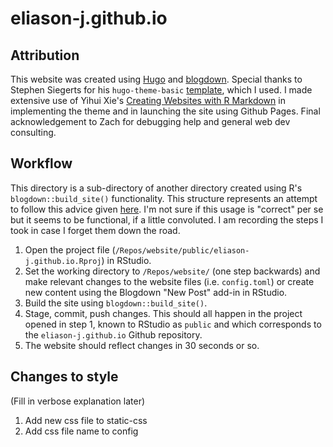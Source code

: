 # eliason-j.github.io

## Attribution
This website was created using [Hugo](https://gohugo.io) and [blogdown](https://cran.r-project.org/package=blogdown). 
Special thanks to Stephen Siegerts for his `hugo-theme-basic` [template](https://github.com/siegerts/hugo-theme-basic), which I used. 
I made extensive use of Yihui Xie's [Creating Websites with R Markdown](https://bookdown.org/yihui/blogdown/) in implementing the theme and in launching the site using Github Pages.
Final acknowledgement to Zach for debugging help and general web dev consulting. 

## Workflow 

This directory is a sub-directory of another directory created using R's `blogdown::build_site()` functionality. 
This structure represents an attempt to follow this advice given [here](https://bookdown.org/yihui/blogdown/github-pages.html).
I'm not sure if this usage is "correct" per se but it seems to be functional, if a little convoluted. I am recording the steps I took in case I forget them down the road.

1. Open the project file (`/Repos/website/public/eliason-j.github.io.Rproj`) in RStudio. 
2. Set the working directory to `/Repos/website/` (one step backwards) and make relevant changes to the website files (i.e. `config.toml`) or create new content using the Blogdown "New Post" add-in in RStudio.
3. Build the site using `blogdown::build_site()`.
4. Stage, commit, push changes. This should all happen in the project opened in step 1, known to RStudio as `public` and which corresponds to the `eliason-j.github.io` Github repository.
5. The website should reflect changes in 30 seconds or so. 

## Changes to style

(Fill in verbose explanation later)

1. Add new css file to static-css
2. Add css file name to config

